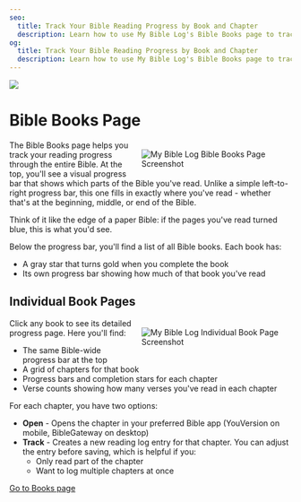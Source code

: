 ```yaml
---
seo:
  title: Track Your Bible Reading Progress by Book and Chapter
  description: Learn how to use My Bible Log's Bible Books page to track your reading progress through each book and chapter of the Bible
og:
  title: Track Your Bible Reading Progress by Book and Chapter
  description: Learn how to use My Bible Log's Bible Books page to track your reading progress through each book and chapter of the Bible
---
```


![](/share.jpg)

# Bible Books Page

<div style="width: 50%; float: right; margin: 1rem">
  <img alt="My Bible Log Bible Books Page Screenshot" src="/screenshots/sc7-bible-progress.jpg" />
</div>

The Bible Books page helps you track your reading progress through the entire Bible. At the top, you'll see a visual progress bar that shows which parts of the Bible you've read. Unlike a simple left-to-right progress bar, this one fills in exactly where you've read - whether that's at the beginning, middle, or end of the Bible.

Think of it like the edge of a paper Bible: if the pages you've read turned blue, this is what you'd see.

Below the progress bar, you'll find a list of all Bible books. Each book has:

* A gray star that turns gold when you complete the book
* Its own progress bar showing how much of that book you've read

## Individual Book Pages

<div style="width: 50%; float: right; margin: 1rem">
  <img alt="My Bible Log Individual Book Page Screenshot" src="/screenshots/sc6-book-chapter-progress.jpg" />
</div>

Click any book to see its detailed progress page. Here you'll find:

* The same Bible-wide progress bar at the top
* A grid of chapters for that book
* Progress bars and completion stars for each chapter
* Verse counts showing how many verses you've read in each chapter

For each chapter, you have two options:

* **Open** - Opens the chapter in your preferred Bible app (YouVersion on mobile, BibleGateway on desktop)
* **Track** - Creates a new reading log entry for that chapter. You can adjust the entry before saving, which is helpful if you:
  * Only read part of the chapter
  * Want to log multiple chapters at once

<div class="buttons">
  <a class="button is-light" href="/books">Go to Books page</a>
</div>
